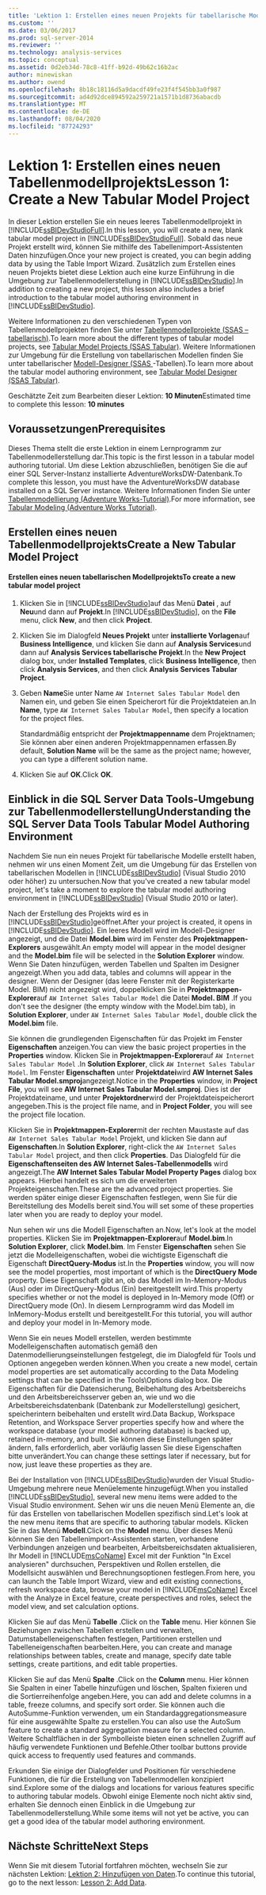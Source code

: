 ```yaml
---
title: 'Lektion 1: Erstellen eines neuen Projekts für tabellarische Modelle | Microsoft-Dokumentation'
ms.custom: ''
ms.date: 03/06/2017
ms.prod: sql-server-2014
ms.reviewer: ''
ms.technology: analysis-services
ms.topic: conceptual
ms.assetid: 0d2eb34d-78c8-41ff-b92d-49b62c16b2ac
author: minewiskan
ms.author: owend
ms.openlocfilehash: 8b18c18116d5a9dacdf49fe23f4f545bb3a0f987
ms.sourcegitcommit: ad4d92dce894592a259721a1571b1d8736abacdb
ms.translationtype: MT
ms.contentlocale: de-DE
ms.lasthandoff: 08/04/2020
ms.locfileid: "87724293"
---
```

# <a name="lesson-1-create-a-new-tabular-model-project"></a><span data-ttu-id="4ca1d-102">Lektion 1: Erstellen eines neuen Tabellenmodellprojekts</span><span class="sxs-lookup"><span data-stu-id="4ca1d-102">Lesson 1: Create a New Tabular Model Project</span></span>
  <span data-ttu-id="4ca1d-103">In dieser Lektion erstellen Sie ein neues leeres Tabellenmodellprojekt in [!INCLUDE[ssBIDevStudioFull](../includes/ssbidevstudiofull-md.md)].</span><span class="sxs-lookup"><span data-stu-id="4ca1d-103">In this lesson, you will create a new, blank tabular model project in [!INCLUDE[ssBIDevStudioFull](../includes/ssbidevstudiofull-md.md)].</span></span> <span data-ttu-id="4ca1d-104">Sobald das neue Projekt erstellt wird, können Sie mithilfe des Tabellenimport-Assistenten Daten hinzufügen.</span><span class="sxs-lookup"><span data-stu-id="4ca1d-104">Once your new project is created, you can begin adding data by using the Table Import Wizard.</span></span> <span data-ttu-id="4ca1d-105">Zusätzlich zum Erstellen eines neuen Projekts bietet diese Lektion auch eine kurze Einführung in die Umgebung zur Tabellenmodellerstellung in [!INCLUDE[ssBIDevStudio](../includes/ssbidevstudio-md.md)].</span><span class="sxs-lookup"><span data-stu-id="4ca1d-105">In addition to creating a new project, this lesson also includes a brief introduction to the tabular model authoring environment in [!INCLUDE[ssBIDevStudio](../includes/ssbidevstudio-md.md)].</span></span>  
  
 <span data-ttu-id="4ca1d-106">Weitere Informationen zu den verschiedenen Typen von Tabellenmodellprojekten finden Sie unter [Tabellenmodellprojekte &#40;SSAS – tabellarisch&#41;](tabular-models/tabular-model-projects-ssas-tabular.md).</span><span class="sxs-lookup"><span data-stu-id="4ca1d-106">To learn more about the different types of tabular model projects, see [Tabular Model Projects &#40;SSAS Tabular&#41;](tabular-models/tabular-model-projects-ssas-tabular.md).</span></span> <span data-ttu-id="4ca1d-107">Weitere Informationen zur Umgebung für die Erstellung von tabellarischen Modellen finden Sie unter tabellarischer [Modell-Designer &#40;SSAS ](tabular-model-designer-ssas-tabular.md)-Tabellen&#41;.</span><span class="sxs-lookup"><span data-stu-id="4ca1d-107">To learn more about the tabular model authoring environment, see [Tabular Model Designer &#40;SSAS Tabular&#41;](tabular-model-designer-ssas-tabular.md).</span></span>  
  
 <span data-ttu-id="4ca1d-108">Geschätzte Zeit zum Bearbeiten dieser Lektion: **10 Minuten**</span><span class="sxs-lookup"><span data-stu-id="4ca1d-108">Estimated time to complete this lesson: **10 minutes**</span></span>  
  
## <a name="prerequisites"></a><span data-ttu-id="4ca1d-109">Voraussetzungen</span><span class="sxs-lookup"><span data-stu-id="4ca1d-109">Prerequisites</span></span>  
 <span data-ttu-id="4ca1d-110">Dieses Thema stellt die erste Lektion in einem Lernprogramm zur Tabellenmodellerstellung dar.</span><span class="sxs-lookup"><span data-stu-id="4ca1d-110">This topic is the first lesson in a tabular model authoring tutorial.</span></span> <span data-ttu-id="4ca1d-111">Um diese Lektion abzuschließen, benötigen Sie die auf einer SQL Server-Instanz installierte AdventureWorksDW-Datenbank.</span><span class="sxs-lookup"><span data-stu-id="4ca1d-111">To complete this lesson, you must have the AdventureWorksDW database installed on a SQL Server instance.</span></span> <span data-ttu-id="4ca1d-112">Weitere Informationen finden Sie unter [Tabellenmodellierung &#40;Adventure Works-Tutorial&#41;](tabular-modeling-adventure-works-tutorial.md).</span><span class="sxs-lookup"><span data-stu-id="4ca1d-112">For more information, see [Tabular Modeling &#40;Adventure Works Tutorial&#41;](tabular-modeling-adventure-works-tutorial.md).</span></span>  
  
## <a name="create-a-new-tabular-model-project"></a><span data-ttu-id="4ca1d-113">Erstellen eines neuen Tabellenmodellprojekts</span><span class="sxs-lookup"><span data-stu-id="4ca1d-113">Create a New Tabular Model Project</span></span>  
  
#### <a name="to-create-a-new-tabular-model-project"></a><span data-ttu-id="4ca1d-114">Erstellen eines neuen tabellarischen Modellprojekts</span><span class="sxs-lookup"><span data-stu-id="4ca1d-114">To create a new tabular model project</span></span>  
  
1.  <span data-ttu-id="4ca1d-115">Klicken Sie in [!INCLUDE[ssBIDevStudio](../includes/ssbidevstudio-md.md)]auf das Menü **Datei** , auf **Neu**und dann auf **Projekt**.</span><span class="sxs-lookup"><span data-stu-id="4ca1d-115">In [!INCLUDE[ssBIDevStudio](../includes/ssbidevstudio-md.md)], on the **File** menu, click **New**, and then click **Project**.</span></span>  
  
2.  <span data-ttu-id="4ca1d-116">Klicken Sie im Dialogfeld **Neues Projekt** unter **installierte Vorlagen**auf **Business Intelligence**, und klicken Sie dann auf **Analysis Services**und dann auf **Analysis Services tabellarische Projekt**.</span><span class="sxs-lookup"><span data-stu-id="4ca1d-116">In the **New Project** dialog box, under **Installed Templates**, click **Business Intelligence**, then click **Analysis Services**, and then click **Analysis Services Tabular Project**.</span></span>  
  
3.  <span data-ttu-id="4ca1d-117">Geben **Name**Sie unter Name `AW Internet Sales Tabular Model` den Namen ein, und geben Sie einen Speicherort für die Projektdateien an.</span><span class="sxs-lookup"><span data-stu-id="4ca1d-117">In  **Name**, type `AW Internet Sales Tabular Model`, then specify a location for the project files.</span></span>  
  
     <span data-ttu-id="4ca1d-118">Standardmäßig entspricht der **Projektmappenname** dem Projektnamen; Sie können aber einen anderen Projektmappennamen erfassen.</span><span class="sxs-lookup"><span data-stu-id="4ca1d-118">By default, **Solution Name** will be the same as the project name; however, you can type a different solution name.</span></span>  
  
4.  <span data-ttu-id="4ca1d-119">Klicken Sie auf **OK**.</span><span class="sxs-lookup"><span data-stu-id="4ca1d-119">Click **OK**.</span></span>  
  
## <a name="understanding-the-sql-server-data-tools-tabular-model-authoring-environment"></a><span data-ttu-id="4ca1d-120">Einblick in die SQL Server Data Tools-Umgebung zur Tabellenmodellerstellung</span><span class="sxs-lookup"><span data-stu-id="4ca1d-120">Understanding the SQL Server Data Tools Tabular Model Authoring Environment</span></span>  
 <span data-ttu-id="4ca1d-121">Nachdem Sie nun ein neues Projekt für tabellarische Modelle erstellt haben, nehmen wir uns einen Moment Zeit, um die Umgebung für das Erstellen von tabellarischen Modellen in [!INCLUDE[ssBIDevStudio](../includes/ssbidevstudio-md.md)] (Visual Studio 2010 oder höher) zu untersuchen.</span><span class="sxs-lookup"><span data-stu-id="4ca1d-121">Now that you've created a new tabular model project, let's take a moment to explore the tabular model authoring environment in [!INCLUDE[ssBIDevStudio](../includes/ssbidevstudio-md.md)] (Visual Studio 2010 or later).</span></span>  
  
 <span data-ttu-id="4ca1d-122">Nach der Erstellung des Projekts wird es in [!INCLUDE[ssBIDevStudio](../includes/ssbidevstudio-md.md)]geöffnet.</span><span class="sxs-lookup"><span data-stu-id="4ca1d-122">After your project is created, it opens in [!INCLUDE[ssBIDevStudio](../includes/ssbidevstudio-md.md)].</span></span> <span data-ttu-id="4ca1d-123">Ein leeres Modell wird im Modell-Designer angezeigt, und die Datei **Model.bim** wird im Fenster des **Projektmappen-Explorers** ausgewählt.</span><span class="sxs-lookup"><span data-stu-id="4ca1d-123">An empty model will appear in the model designer and the **Model.bim** file will be selected in the **Solution Explorer** window.</span></span> <span data-ttu-id="4ca1d-124">Wenn Sie Daten hinzufügen, werden Tabellen und Spalten im Designer angezeigt.</span><span class="sxs-lookup"><span data-stu-id="4ca1d-124">When you add data, tables and columns will appear in the designer.</span></span> <span data-ttu-id="4ca1d-125">Wenn der Designer (das leere Fenster mit der Registerkarte Model. BIM) nicht angezeigt wird, doppelklicken Sie in **Projektmappen-Explorer**auf `AW Internet Sales Tabular Model` die Datei **Model. BIM** .</span><span class="sxs-lookup"><span data-stu-id="4ca1d-125">If you don't see the designer (the empty window with the Model.bim tab), in **Solution Explorer**, under `AW Internet Sales Tabular Model`, double click the **Model.bim** file.</span></span>  
  
 <span data-ttu-id="4ca1d-126">Sie können die grundlegenden Eigenschaften für das Projekt im Fenster **Eigenschaften** anzeigen.</span><span class="sxs-lookup"><span data-stu-id="4ca1d-126">You can view the basic project properties in the **Properties** window.</span></span> <span data-ttu-id="4ca1d-127">Klicken Sie in **Projektmappen-Explorer**auf `AW Internet Sales Tabular Model` .</span><span class="sxs-lookup"><span data-stu-id="4ca1d-127">In **Solution Explorer**, click `AW Internet Sales Tabular Model`.</span></span> <span data-ttu-id="4ca1d-128">Im Fenster **Eigenschaften** unter **Projektdatei**wird **AW Internet Sales Tabular Model.smproj**angezeigt.</span><span class="sxs-lookup"><span data-stu-id="4ca1d-128">Notice in the **Properties** window, in **Project File**, you will see **AW Internet Sales Tabular Model.smproj**.</span></span> <span data-ttu-id="4ca1d-129">Dies ist der Projektdateiname, und unter **Projektordner**wird der Projektdateispeicherort angegeben.</span><span class="sxs-lookup"><span data-stu-id="4ca1d-129">This is the project file name, and in **Project Folder**, you will see the project file location.</span></span>  
  
 <span data-ttu-id="4ca1d-130">Klicken Sie in **Projektmappen-Explorer**mit der rechten Maustaste auf das `AW Internet Sales Tabular Model` Projekt, und klicken Sie dann auf **Eigenschaften**.</span><span class="sxs-lookup"><span data-stu-id="4ca1d-130">In **Solution Explorer**, right-click the `AW Internet Sales Tabular Model` project, and then click **Properties**.</span></span> <span data-ttu-id="4ca1d-131">Das Dialogfeld für die **Eigenschaftenseiten des AW Internet Sales-Tabellenmodells** wird angezeigt.</span><span class="sxs-lookup"><span data-stu-id="4ca1d-131">The **AW Internet Sales Tabular Model Property Pages** dialog box appears.</span></span> <span data-ttu-id="4ca1d-132">Hierbei handelt es sich um die erweiterten Projekteigenschaften.</span><span class="sxs-lookup"><span data-stu-id="4ca1d-132">These are the advanced project properties.</span></span> <span data-ttu-id="4ca1d-133">Sie werden später einige dieser Eigenschaften festlegen, wenn Sie für die Bereitstellung des Modells bereit sind.</span><span class="sxs-lookup"><span data-stu-id="4ca1d-133">You will set some of these properties later when you are ready to deploy your model.</span></span>  
  
 <span data-ttu-id="4ca1d-134">Nun sehen wir uns die Modell Eigenschaften an.</span><span class="sxs-lookup"><span data-stu-id="4ca1d-134">Now, let's look at the model properties.</span></span> <span data-ttu-id="4ca1d-135">Klicken Sie im **Projektmappen-Explorer**auf **Model.bim**.</span><span class="sxs-lookup"><span data-stu-id="4ca1d-135">In **Solution Explorer**, click **Model.bim**.</span></span> <span data-ttu-id="4ca1d-136">Im Fenster **Eigenschaften** sehen Sie jetzt die Modelleigenschaften, wobei die wichtigste Eigenschaft die Eigenschaft **DirectQuery-Modus** ist.</span><span class="sxs-lookup"><span data-stu-id="4ca1d-136">In the **Properties** window, you will now see the model properties, most important of which is the **DirectQuery Mode** property.</span></span> <span data-ttu-id="4ca1d-137">Diese Eigenschaft gibt an, ob das Modell im In-Memory-Modus (Aus) oder im DirectQuery-Modus (Ein) bereitgestellt wird.</span><span class="sxs-lookup"><span data-stu-id="4ca1d-137">This property specifies whether or not the model is deployed in In-Memory mode (Off) or DirectQuery mode (On).</span></span> <span data-ttu-id="4ca1d-138">In diesem Lernprogramm wird das Modell im InMemory-Modus erstellt und bereitgestellt.</span><span class="sxs-lookup"><span data-stu-id="4ca1d-138">For this tutorial, you will author and deploy your model in In-Memory mode.</span></span>  
  
 <span data-ttu-id="4ca1d-139">Wenn Sie ein neues Modell erstellen, werden bestimmte Modelleigenschaften automatisch gemäß den Datenmodellierungseinstellungen festgelegt, die im Dialogfeld für Tools und Optionen angegeben werden können.</span><span class="sxs-lookup"><span data-stu-id="4ca1d-139">When you create a new model, certain model properties are set automatically according to the Data Modeling settings that can be specified in the Tools\Options dialog box.</span></span> <span data-ttu-id="4ca1d-140">Die Eigenschaften für die Datensicherung, Beibehaltung des Arbeitsbereichs und den Arbeitsbereichsserver geben an, wie und wo die Arbeitsbereichsdatenbank (Datenbank zur Modellerstellung) gesichert, speicherintern beibehalten und erstellt wird.</span><span class="sxs-lookup"><span data-stu-id="4ca1d-140">Data Backup, Workspace Retention, and Workspace Server properties specify how and where the workspace database (your model authoring database) is backed up, retained in-memory, and built.</span></span> <span data-ttu-id="4ca1d-141">Sie können diese Einstellungen später ändern, falls erforderlich, aber vorläufig lassen Sie diese Eigenschaften bitte unverändert.</span><span class="sxs-lookup"><span data-stu-id="4ca1d-141">You can change these settings later if necessary, but for now, just leave these properties as they are.</span></span>  
  
 <span data-ttu-id="4ca1d-142">Bei der Installation von [!INCLUDE[ssBIDevStudio](../includes/ssbidevstudio-md.md)]wurden der Visual Studio-Umgebung mehrere neue Menüelemente hinzugefügt.</span><span class="sxs-lookup"><span data-stu-id="4ca1d-142">When you installed [!INCLUDE[ssBIDevStudio](../includes/ssbidevstudio-md.md)], several new menu items were added to the Visual Studio environment.</span></span> <span data-ttu-id="4ca1d-143">Sehen wir uns die neuen Menü Elemente an, die für das Erstellen von tabellarischen Modellen spezifisch sind.</span><span class="sxs-lookup"><span data-stu-id="4ca1d-143">Let's look at the new menu items that are specific to authoring tabular models.</span></span> <span data-ttu-id="4ca1d-144">Klicken Sie in das Menü **Modell**.</span><span class="sxs-lookup"><span data-stu-id="4ca1d-144">Click on the **Model** menu.</span></span> <span data-ttu-id="4ca1d-145">Über dieses Menü können Sie den Tabellenimport-Assistenten starten, vorhandene Verbindungen anzeigen und bearbeiten, Arbeitsbereichsdaten aktualisieren, Ihr Modell in [!INCLUDE[msCoName](../includes/msconame-md.md)] Excel mit der Funktion "In Excel analysieren" durchsuchen, Perspektiven und Rollen erstellen, die Modellsicht auswählen und Berechnungsoptionen festlegen.</span><span class="sxs-lookup"><span data-stu-id="4ca1d-145">From here, you can launch the Table Import Wizard, view and edit existing connections, refresh workspace data, browse your model in [!INCLUDE[msCoName](../includes/msconame-md.md)] Excel with the Analyze in Excel feature, create perspectives and roles, select the model view, and set calculation options.</span></span>  
  
 <span data-ttu-id="4ca1d-146">Klicken Sie auf das Menü **Tabelle** .</span><span class="sxs-lookup"><span data-stu-id="4ca1d-146">Click on the **Table** menu.</span></span> <span data-ttu-id="4ca1d-147">Hier können Sie Beziehungen zwischen Tabellen erstellen und verwalten, Datumstabelleneigenschaften festlegen, Partitionen erstellen und Tabelleneigenschaften bearbeiten.</span><span class="sxs-lookup"><span data-stu-id="4ca1d-147">Here, you can create and manage relationships between tables, create and manage, specify date table settings, create partitions, and edit table properties.</span></span>  
  
 <span data-ttu-id="4ca1d-148">Klicken Sie auf das Menü **Spalte** .</span><span class="sxs-lookup"><span data-stu-id="4ca1d-148">Click on the **Column** menu.</span></span> <span data-ttu-id="4ca1d-149">Hier können Sie Spalten in einer Tabelle hinzufügen und löschen, Spalten fixieren und die Sortierreihenfolge angeben.</span><span class="sxs-lookup"><span data-stu-id="4ca1d-149">Here, you can add and delete columns in a table, freeze columns, and specify sort order.</span></span> <span data-ttu-id="4ca1d-150">Sie können auch die AutoSumme-Funktion verwenden, um ein Standardaggregationsmeasure für eine ausgewählte Spalte zu erstellen.</span><span class="sxs-lookup"><span data-stu-id="4ca1d-150">You can also use the AutoSum feature to create a standard aggregation measure for a selected column.</span></span> <span data-ttu-id="4ca1d-151">Weitere Schaltflächen in der Symbolleiste bieten einen schnellen Zugriff auf häufig verwendete Funktionen und Befehle.</span><span class="sxs-lookup"><span data-stu-id="4ca1d-151">Other toolbar buttons provide quick access to frequently used features and commands.</span></span>  
  
 <span data-ttu-id="4ca1d-152">Erkunden Sie einige der Dialogfelder und Positionen für verschiedene Funktionen, die für die Erstellung von Tabellenmodellen konzipiert sind.</span><span class="sxs-lookup"><span data-stu-id="4ca1d-152">Explore some of the dialogs and locations for various features specific to authoring tabular models.</span></span> <span data-ttu-id="4ca1d-153">Obwohl einige Elemente noch nicht aktiv sind, erhalten Sie dennoch einen Einblick in die Umgebung zur Tabellenmodellerstellung.</span><span class="sxs-lookup"><span data-stu-id="4ca1d-153">While some items will not yet be active, you can get a good idea of the tabular model authoring environment.</span></span>  
  
## <a name="next-steps"></a><span data-ttu-id="4ca1d-154">Nächste Schritte</span><span class="sxs-lookup"><span data-stu-id="4ca1d-154">Next Steps</span></span>  
 <span data-ttu-id="4ca1d-155">Wenn Sie mit diesem Tutorial fortfahren möchten, wechseln Sie zur nächsten Lektion: [Lektion 2: Hinzufügen von Daten](lesson-2-add-data.md).</span><span class="sxs-lookup"><span data-stu-id="4ca1d-155">To continue this tutorial, go to the next lesson: [Lesson 2: Add Data](lesson-2-add-data.md).</span></span>  
  
  
